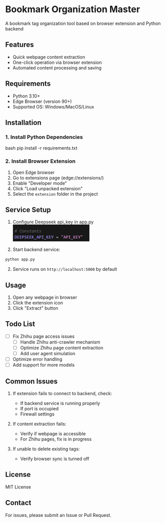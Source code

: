 # Bookmark Organization Master

A bookmark tag organization tool based on browser extension and Python backend

## Features

- Quick webpage content extraction
- One-click operation via browser extension
- Automated content processing and saving

## Requirements

- Python 3.10+
- Edge Browser (version 90+)
- Supported OS: Windows/MacOS/Linux

## Installation

### 1. Install Python Dependencies

bash
pip install -r requirements.txt

### 2. Install Browser Extension
1. Open Edge browser
2. Go to extensions page (edge://extensions/)
3. Enable "Developer mode"
4. Click "Load unpacked extension"
5. Select the `extension` folder in the project

## Service Setup
1. Configure Deepseek api_key in app.py
![alt text](image.png)

2. Start backend service:
```bash
python app.py
```

2. Service runs on `http://localhost:5000` by default

## Usage

1. Open any webpage in browser
2. Click the extension icon
4. Click "Extract" button

## Todo List

- [ ] Fix Zhihu page access issues
  - [ ] Handle Zhihu anti-crawler mechanism
  - [ ] Optimize Zhihu page content extraction
  - [ ] Add user agent simulation
- [ ] Optimize error handling
- [ ] Add support for more models

## Common Issues

1. If extension fails to connect to backend, check:
   - If backend service is running properly
   - If port is occupied
   - Firewall settings

2. If content extraction fails:
   - Verify if webpage is accessible
   - For Zhihu pages, fix is in progress

3. If unable to delete existing tags:
   - Verify browser sync is turned off

## License

MIT License

## Contact

For issues, please submit an Issue or Pull Request.